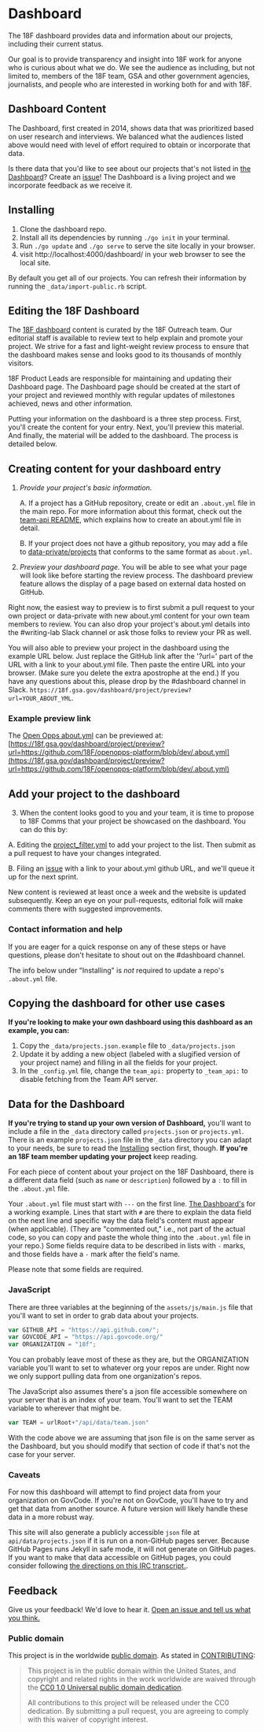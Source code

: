 Dashboard
=========

The 18F dashboard provides data and information about our projects, including their current status.

Our goal is to provide transparency and insight into 18F work for anyone who is curious about what we do. We see the audience as including, but not limited to, members of the 18F team, GSA and other government agencies, journalists, and people who are interested in working both for and with 18F.


## Dashboard Content

The Dashboard, first created in 2014, shows data that was prioritized based on user research and interviews. We balanced what the audiences listed above would need with level of effort required to obtain or incorporate that data.

Is there data that you'd like to see about our projects that's not listed in [the Dashboard](https://18f.gsa.gov/dashboard/)? Create an [issue](https://github.com/18F/dashboard/issues/new)! The Dashboard is a living project and we incorporate feedback as we receive it.

## Installing

1. Clone the dashboard repo. 
1. Install all its dependencies by running `./go init` in your terminal. 
1. Run `./go update` and `./go serve` to serve the site locally in your browser.
1. visit http://localhost:4000/dashboard/ in your web browser to see the local site.

By default you get all of our projects. You can refresh their information by running the `_data/import-public.rb` script.


## Editing the 18F Dashboard

The [18F dashboard](https://18f.gsa.gov/dashboard) content is curated by the 18F Outreach team.  Our editorial staff is available to review text to help explain and promote your project.  We strive for a fast and light-weight review process to ensure that the dashboard makes sense and looks good to its thousands of monthly visitors.

18F Product Leads are responsible for maintaining and updating their Dashboard page. The Dashboard page should be created at the start of your project and reviewed monthly with regular updates of milestones achieved, news and other information.

Putting your information on the dashboard is a three step process. First, you'll create the content for your entry. Next, you'll preview this material. And finally, the material will be added to the dashboard. The process is detailed below.

## Creating content for your dashboard entry

1. *Provide your project's basic information.*

   A. If a project has a GitHub repository, create or edit an `.about.yml` file in the main repo.  For more information about this format, check out the [team-api README](https://github.com/18F/team-api.18f.gov/blob/master/README.md), which explains how to create an about.yml file in detail.

   B. If your project does not have a github repository, you may add a file to [data-private/projects](https://github.com/18F/data-private/tree/master/projects) that conforms to the same format as `about.yml`.

2. *Preview your dashboard page.*  You will be able to see what your page will look like before starting the review process.  The dashboard preview feature allows the display of a page based on external data hosted on GitHub.

Right now, the easiest way to preview is to first submit a pull request to your own project or data-private with new about.yml content for your own team members to review.  You can also drop your project's about.yml details into the #writing-lab Slack channel or ask those folks to review your PR as well. 

You will also able to preview your project in the dashboard using the example URL below. Just replace the GitHub link after the '?url=' part of the URL with a link to your about.yml file. Then paste the entire URL into your browser. (Make sure you delete the extra apostrophe at the end.) If you have any questions about this, please drop by the #dashboard channel in Slack. `https://18f.gsa.gov/dashboard/project/preview?url=YOUR_ABOUT_YML`. 

### Example preview link

The [Open Opps about.yml](https://github.com/18F/openopps-platform/blob/dev/.about.yml) can be previewed at: [https://18f.gsa.gov/dashboard/project/preview?url=https://github.com/18F/openopps-platform/blob/dev/.about.yml](https://18f.gsa.gov/dashboard/project/preview?url=https://github.com/18F/openopps-platform/blob/dev/.about.yml)

## Add your project to the dashboard

3. When the content looks good to you and your team, it is time to propose to 18F Comms that your project be showcased on the dashboard.  You can do this by:

  A. Editing the [project_filter.yml](https://github.com/18F/dashboard/blob/staging/_data/project_filter.yml) to add your project to the list. Then submit as a pull request to have your changes integrated.  

  B. Filing an [issue](https://github.com/18F/dashboard/issues/new) with a link to your about.yml github URL, and we'll queue it up for the next sprint.  

New content is reviewed at least once a week and the website is updated subsequently. Keep an eye on your pull-requests, editorial folk will make comments there with suggested improvements.  

### Contact information and help

If you are eager for a quick response on any of these steps or have questions, please don't hesitate to shout out on the #dashboard channel.

The info below under "Installing" is *not* required to update a repo's
`.about.yml` file.

## Copying the dashboard for other use cases

**If you're looking to make your own dashboard using this dashboard as an example, you can:**

1. Copy the `_data/projects.json.example` file to `_data/projects.json`
2. Update it by adding a new object (labeled with a slugified version of your project name) and filling in all the fields for your project. 
3. In the `_config.yml` file, change the `team_api:` property to `_team_api:` to disable fetching from the Team API server.

## Data for the Dashboard

**If you're trying to stand up your own version of Dashboard,** you'll want to include a file in the `_data` directory called `projects.json` or `projects.yml`. There is an example `projects.json` file in the `_data` directory you can adapt to your needs, be sure to read the [Installing](#installing) section first, though. **If you're an 18F team member updating your project** keep reading.

For each piece of content about your project on the 18F Dashboard, there is a different data field (such as `name` or `description`) followed by a `:` to fill in the `.about.yml` file.

Your `.about.yml` file must start with `---` on the first line. [The Dashboard's](.about.yml) for a working example. Lines that start with `#` are there to explain the data field on the next line and specific way the data field's content must appear (when applicable). (They are "commented out," i.e., not part of the actual code, so you can copy and paste the whole thing into the `.about.yml` file in your repo.) Some fields require data to be described in lists with `-` marks, and those fields have a `-` mark after the field's name.

Please note that some fields are required.

### JavaScript

There are three variables at the beginning of the `assets/js/main.js` file that you'll want to set in order to grab data about your projects.

```javascript
var GITHUB_API = "https://api.github.com/";
var GOVCODE_API = "https://api.govcode.org/"
var ORGANIZATION = "18f";
```

You can probably leave most of these as they are, but the ORGANIZATION variable you'll want to set to whatever org your repos are under. Right now we only support pulling data from one organization's repos.

The JavaScript also assumes there's a json file accessible somewhere on your server that is an index of your team. You'll want to set the TEAM variable to wherever that might be.

```javascript
var TEAM = urlRoot+"/api/data/team.json"
```

With the code above we are assuming that json file is on the same server as
the Dashboard, but you should modify that section of code if that's not the
case for your server.

### Caveats

For now this dashboard will attempt to find project data from your
organization on GovCode. If you're not on GovCode, you'll have to try and
get that data from another source. A future version will likely handle these
data in a more robust way.

This site will also generate a publicly accessible `json` file at
`api/data/projects.json` if it is run on a non-GitHub pages server. Because
GitHub Pages runs Jekyll in safe mode, it will not generate on GitHub pages.
If you want to make that data accessible on GitHub pages, you could consider
following [the directions on this IRC
transcript.](https://botbot.me/freenode/jekyll/2014-10-17/?msg=23655667&page=1 ).

## Feedback

Give us your feedback! We'd love to hear it. [Open an issue and tell us what you think.](https://github.com/18f/dashboard/issues/new)


### Public domain

This project is in the worldwide [public domain](LICENSE.md). As stated in [CONTRIBUTING](CONTRIBUTING.md):

> This project is in the public domain within the United States, and copyright and related rights in the work worldwide are waived through the [CC0 1.0 Universal public domain dedication](https://creativecommons.org/publicdomain/zero/1.0/).
>
> All contributions to this project will be released under the CC0 dedication. By submitting a pull request, you are agreeing to comply with this waiver of copyright interest.
